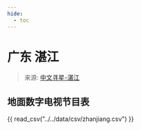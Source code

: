 ```yaml
---
hide:
  - toc
---
```


# 广东 湛江

> 来源: [中文寻星-湛江](http://dtmb.saoing.com/zhanjiang.htm)

## 地面数字电视节目表

{{ read_csv("../../data/csv/zhanjiang.csv") }}
